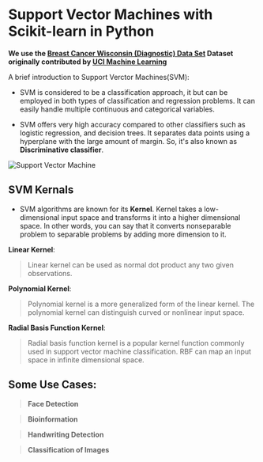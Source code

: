 # Support Vector Machines with Scikit-learn in Python

**We use the <a href="https://www.kaggle.com/uciml/breast-cancer-wisconsin-data">Breast Cancer Wisconsin (Diagnostic) Data Set</a> Dataset originally contributed by <a href="https://archive.ics.uci.edu/ml/index.php">UCI Machine Learning</a>**

A brief introduction to Support Verctor Machines(SVM):

- SVM is considered to be a classification approach, it but can be employed in both types of classification and regression problems. It can easily handle multiple continuous and categorical variables.

- SVM offers very high accuracy compared to other classifiers such as logistic regression, and decision trees. It separates data points using a hyperplane with the large amount of margin. So, it's also known as **Discriminative classifier**.

![Support Vector Machine]()

## SVM Kernals

- SVM algorithms are known for its **Kernel**. Kernel takes a low-dimensional input space and transforms it into a higher dimensional space. In other words, you can say that it converts nonseparable problem to separable problems by adding more dimension to it.

**Linear Kernel**:
>Linear kernel can be used as normal dot product any two given observations.

**Polynomial Kernel**:
>Polynomial kernel is a more generalized form of the linear kernel. The polynomial kernel can distinguish curved or nonlinear input space.

**Radial Basis Function Kernel**:
>Radial basis function kernel is a popular kernel function commonly used in support vector machine classification. RBF can map an input space in infinite dimensional space.

## Some Use Cases:
>**Face Detection**

>**Bioinformation**

>**Handwriting Detection**

>**Classification of Images**
